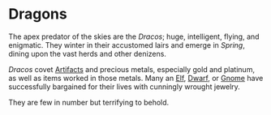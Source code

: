 # Dragons

The apex predator of the skies are the *Dracos*; huge, intelligent, flying, and enigmatic. They winter in their accustomed lairs and emerge in *Spring*, dining upon the vast herds and other denizens.

*Dracos* covet [Artifacts](artifacts.md) and precious metals, especially gold and platinum, as well as items worked in those metals. Many an [Elf](elves.md), [Dwarf](dwarves.md), or [Gnome](gnomes.md) have successfully bargained for their lives with cunningly wrought jewelry.

They are few in number but terrifying to behold.
